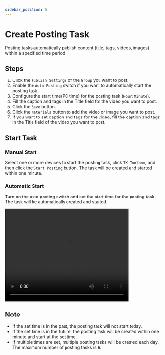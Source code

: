 ```yaml
---
sidebar_position: 5
---
```


# Create Posting Task

Posting tasks automatically publish content (title, tags, videos, images) within a specified time period.

## Steps

1. Click the `Publish Settings` of the `Group` you want to post.
2. Enable the `Auto Posting` switch if you want to automatically start the posting task.
3. Configure the start time(PC time) for the posting task (`Hour:Minute`).
4. Fill the caption and tags in the Title field for the video you want to post.
5. Click the `Save` button.
6. Click the `Materials` button to add the video or image you want to post.
7. If you want to set caption and tags for the video, fill the caption and tags in the Title field of the video you want to post.

## Start Task

### Manual Start

Select one or more devices to start the posting task, click `TK Toolbox`, and then click the `Start Posting` button. The task will be created and started within one minute.

### Automatic Start

Turn on the auto posting switch and set the start time for the posting task. The task will be automatically created and started.

<video src="https://r2.tikmatrix.com/post-0510.mp4" controls width="400" height="300"></video>

## Note

- If the set time is in the past, the posting task will not start today.
- If the set time is in the future, the posting task will be created within one minute and start at the set time.
- If multiple times are set, multiple posting tasks will be created each day. The maximum number of posting tasks is 6.
